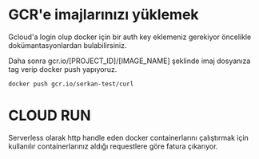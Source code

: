 # GCR'e imajlarınızı yüklemek

Gcloud'a login olup docker için bir auth key eklemeniz gerekiyor öncelikle dokümantasyonlardan bulabilirsiniz.

Daha sonra gcr.io/[PROJECT_ID]/[IMAGE_NAME] şeklinde imaj dosyanıza tag verip docker push yapıyoruz.

```
docker push gcr.io/serkan-test/curl
```

# CLOUD RUN

Serverless olarak http handle eden docker containerlarını çalıştırmak için kullanılır containerlarınız aldığı requestlere göre fatura çıkarıyor.
